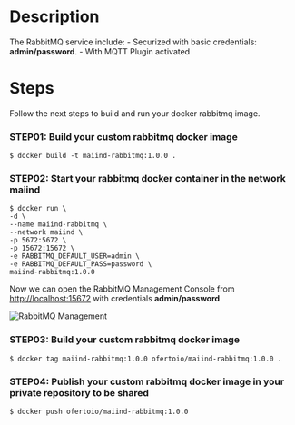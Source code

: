 # Description
The RabbitMQ service include:
    - Securized with basic credentials: **admin/password**.
    - With MQTT Plugin activated

# Steps 
Follow the next steps to build and run your docker rabbitmq image.

### STEP01: Build your custom rabbitmq docker image
 ```
$ docker build -t maiind-rabbitmq:1.0.0 .
 ```

 ### STEP02: Start your rabbitmq docker container in the network maiind
  ```
$ docker run \
-d \
--name maiind-rabbitmq \
--network maiind \
-p 5672:5672 \
-p 15672:15672 \
-e RABBITMQ_DEFAULT_USER=admin \
-e RABBITMQ_DEFAULT_PASS=password \
maiind-rabbitmq:1.0.0
 ```

Now we can open the RabbitMQ Management Console from [http://localhost:15672](http://localhost:15672) with credentials **admin/password**

![RabbitMQ Management](captures/rabbitmq-management.png "RabbitMQ Management")

### STEP03: Build your custom rabbitmq docker image
 ```
$ docker tag maiind-rabbitmq:1.0.0 ofertoio/maiind-rabbitmq:1.0.0 .
 ```

### STEP04: Publish your custom rabbitmq docker image in your private repository to be shared
 ```
$ docker push ofertoio/maiind-rabbitmq:1.0.0
 ```
